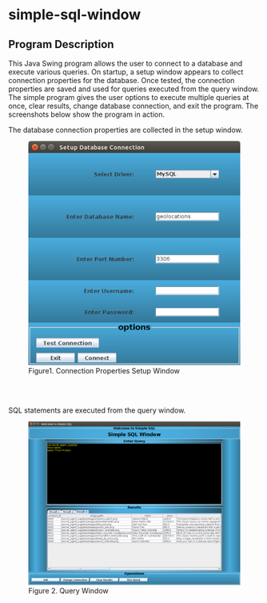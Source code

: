 # simple-sql-window

## Program Description

This Java Swing program allows the user to connect to a database and execute various queries. On startup, a setup window appears to collect connection properties for the database. Once tested, the connection properties are saved and used for queries executed from the query window. The simple program gives the user options to execute multiple queries at once, clear results, change database connection, and exit the program. The screenshots below show the program in action.

The database connection properties are collected in the setup window.

<figure>
  <img src="img/setup_window.png" alt="Setup Window"/>
  <figcaption>Figure1. Connection Properties Setup Window</figcaption>
</figure><br>
<br>

SQL statements are executed from the query window.

<figure>
  <img src="img/query_window.png" alt="Query Window"/>
  <figcaption>Figure 2. Query Window</figcaption>
</figure><br>
<br>
